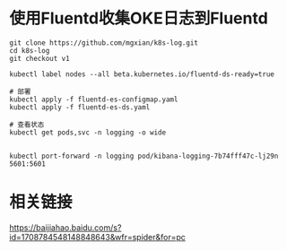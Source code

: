 # 使用Fluentd收集OKE日志到Fluentd



```shell
git clone https://github.com/mgxian/k8s-log.git
cd k8s-log
git checkout v1

kubectl label nodes --all beta.kubernetes.io/fluentd-ds-ready=true

# 部署
kubectl apply -f fluentd-es-configmap.yaml
kubectl apply -f fluentd-es-ds.yaml

# 查看状态
kubectl get pods,svc -n logging -o wide


kubectl port-forward -n logging pod/kibana-logging-7b74fff47c-lj29n 5601:5601
```



# 相关链接

https://baijiahao.baidu.com/s?id=1708784548148848643&wfr=spider&for=pc
